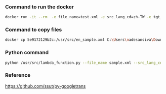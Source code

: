 ### Command to run the docker
```bash
docker run -it --rm  -e file_name=test.xml -e src_lang_cd=zh-TW -e tgt_lang_cd=en entechlog/py-translate-app
```

### Command to copy files
```bash
docker cp 5e9172129b2c:/usr/src/en_sample.xml C:\Users\nadesansiva\Downloads
```

### Python command
```bash
python /usr/src/lambda_function.py --file_name sample.xml --src_lang_cd ${src_lang_cd} --tgt_lang_cd ${tgt_lang_cd}
```

### Reference
https://github.com/ssut/py-googletrans